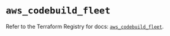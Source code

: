 # `aws_codebuild_fleet`

Refer to the Terraform Registry for docs: [`aws_codebuild_fleet`](https://registry.terraform.io/providers/hashicorp/aws/5.71.0/docs/resources/codebuild_fleet).
